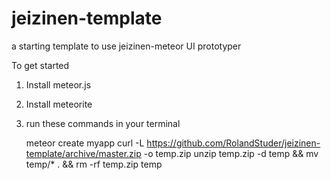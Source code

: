 jeizinen-template
=================

a starting template to use jeizinen-meteor UI prototyper

To get started

1. Install meteor.js
2. Install meteorite
3. run these commands in your terminal

    meteor create myapp
    curl -L  https://github.com/RolandStuder/jeizinen-template/archive/master.zip -o temp.zip
    unzip temp.zip -d temp && mv temp/* . && rm -rf temp.zip temp
